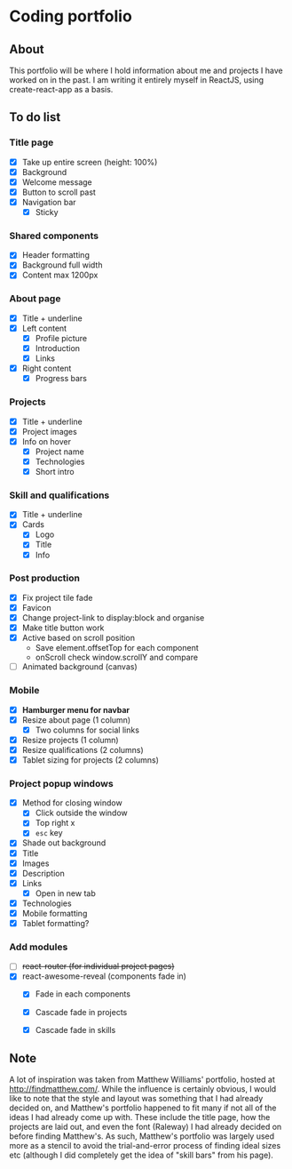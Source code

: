 # Coding portfolio

## About

This portfolio will be where I hold information about me and projects I have worked on in the past. I am writing it entirely myself in ReactJS, using create-react-app as a basis.

## To do list

### Title page

- [x] Take up entire screen (height: 100%)
- [x] Background
- [x] Welcome message
- [x] Button to scroll past
- [x] Navigation bar
  - [x] Sticky

### Shared components

- [x] Header formatting
- [x] Background full width
- [x] Content max 1200px

### About page

- [x] Title + underline
- [x] Left content
  - [x] Profile picture
  - [x] Introduction
  - [x] Links
- [x] Right content
  - [x] Progress bars

### Projects

- [x] Title + underline
- [x] Project images
- [x] Info on hover
  - [x] Project name
  - [x] Technologies
  - [x] Short intro

### Skill and qualifications

- [x] Title + underline
- [x] Cards
  - [x] Logo
  - [x] Title
  - [x] Info

### Post production

- [x] Fix project tile fade
- [x] Favicon
- [x] Change project-link to display:block and organise
- [x] Make title button work
- [x] Active based on scroll position
  - Save element.offsetTop for each component
  - onScroll check window.scrollY and compare
- [ ] Animated background (canvas)

### Mobile

- [x] **Hamburger menu for navbar**
- [x] Resize about page (1 column)
  - [x] Two columns for social links
- [x] Resize projects (1 column)
- [x] Resize qualifications (2 columns)
- [x] Tablet sizing for projects (2 columns)

### Project popup windows

- [x] Method for closing window
  - [x] Click outside the window
  - [x] Top right x
  - [x] `esc` key
- [x] Shade out background
- [x] Title
- [x] Images
- [x] Description
- [x] Links
  - [x] Open in new tab
- [x] Technologies
- [x] Mobile formatting
- [x] Tablet formatting?

### Add modules

- [ ] ~~react-router (for individual project pages)~~
- [x] react-awesome-reveal (components fade in)
  - [x] Fade in each components
  - [x] Cascade fade in projects
  - [x] Cascade fade in skills


## Note

A lot of inspiration was taken from Matthew Williams' portfolio, hosted at http://findmatthew.com/. While the influence is certainly obvious, I would like to note that the style and layout was something that I had already decided on, and Matthew's portfolio happened to fit many if not all of the ideas I had already come up with. These include the title page, how the projects are laid out, and even the font (Raleway) I had already decided on before finding Matthew's. As such, Matthew's portfolio was largely used more as a stencil to avoid the trial-and-error process of finding ideal sizes etc (although I did completely get the idea of "skill bars" from his page).
